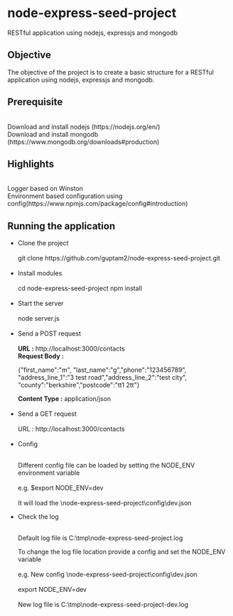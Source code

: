 # node-express-seed-project
RESTful application using nodejs, expressjs and mongodb

<h2>Objective</h2>

The objective of the project is to create a basic structure for a RESTful application using nodejs, expressjs and mongodb.

<h2>Prerequisite</h2>
<br>
Download and install nodejs (https://nodejs.org/en/)
<br>
Download and install mongodb (https://www.mongodb.org/downloads#production)

<h2>Highlights</h2>

<br>
Logger based on Winston
<br>
Environment based configuration using config(https://www.npmjs.com/package/config#introduction)


<h2>Running the application</h2>

<ul>
<li>Clone the project</li>
<br>
git clone https://github.com/guptam2/node-express-seed-project.git
<br>
<br>
<li>Install modules</li>
<br>
cd node-express-seed-project
npm install
<br>
<br>
<li>Start the server</li>
<br>
node server.js
<br>
<br>
<li>Send a POST request</li>
<br>
<b>URL :</b> http://localhost:3000/contacts
<br>
<b>Request Body :</b> <p>{"first_name":"m", "last_name":"g","phone":"123456789", "address_line_1":"3 test road","address_line_2":"test city", "county":"berkshire","postcode":"tt1 2tt"}</p>
<b>Content Type :</b> application/json
<br>
<br>

<li>Send a GET request</li>
<br>
URL : http://localhost:3000/contacts
<br>
<br>
<li>Config</li>
<br>
<p>
Different config file can be loaded by setting the NODE_ENV environment variable
<br>
<br>
e.g. $export NODE_ENV=dev  
<br>
<br>
It will load the <basepath>\node-express-seed-project\config\dev.json
</p>

<li>Check the log</li>
<br>
<p>Default log file is C:\tmp\node-express-seed-project.log</p>
<p>
To change the log file location provide a config and set the NODE_ENV variable
<br><br>
e.g. New config <basepath>\node-express-seed-project\config\dev.json
<br><br>
export NODE_ENV=dev   
<br><br>
New log file is C:\tmp\node-express-seed-project-dev.log
</p>
</ul>



